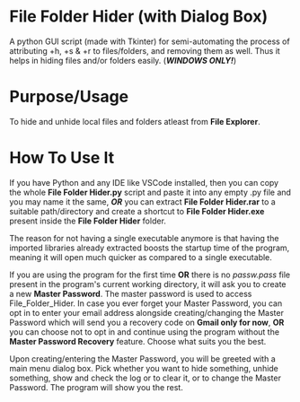# File Folder Hider (with Dialog Box)
 A python GUI script (made with Tkinter) for semi-automating the process of attributing +h, +s & +r to files/folders, and removing them as well. Thus it helps in hiding files and/or folders easily. (***WINDOWS ONLY!***)

# Purpose/Usage
 To hide and unhide local files and folders atleast from **File Explorer**.

 # How To Use It
 If you have Python and any IDE like VSCode installed, then you can copy the whole **File Folder Hider.py** script and paste it into any empty .py file and you may name it the same, ***OR*** you can extract **File Folder Hider.rar** to a suitable path/directory and create a shortcut to **File Folder Hider.exe** present inside the **File Folder Hider** folder.
 
 The reason for not having a single executable anymore is that having the imported libraries already extracted boosts the startup time of the program, meaning it will open much quicker as compared to a single executable.
 
 If you are using the program for the first time **OR** there is no *passw.pass* file present in the program's current working directory, it will ask you to create a new **Master Password**. The master password is used to access File_Folder_Hider. In case you ever forget your Master Password, you can opt in to enter your email address alongside creating/changing the Master Password which will send you a recovery code on **Gmail only for now**, **OR** you can choose not to opt in and continue using the program without the **Master Password Recovery** feature. Choose what suits you the best.

 Upon creating/entering the Master Password, you will be greeted with a main menu dialog box. Pick whether you want to hide something, unhide something, show and check the log or to clear it, or to change the Master Password. The program will show you the rest.